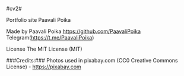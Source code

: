#cv2#

Portfolio site Paavali Poika

Made by Paavali Poika https://github.com/PaavaliPoika Telegram(https://t.me/PaavaliPoika)

License The MIT License (MIT)

###Credits:### 
Photos used in pixabay.com (CC0 Creative Commons License) - https://pixabay.com